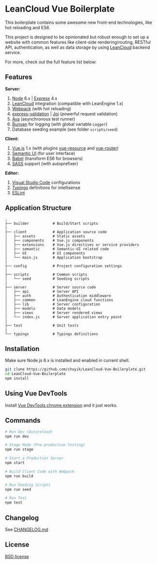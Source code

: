 LeanCloud Vue Boilerplate
===
This boilerplate contains some awesome new front-end technologies, like hot reloading and ES6.

This project is designed to be opinionated but robust enough to set up a website with common features like client-side rendering/routing, RESTful API, authentication, as well as data storage by using [LeanCloud] backend service.

For more, check out the full feature list below:

## Features

**Server:**

1. [Node][node-green] 6.x | [Express] 4.x
1. [LeanCloud] integration (compatible with LeanEngine 1.x)
1. [Webpack] \(with hot reloading)
1. [express-validation] | [Joi] \(powerful request validation)
1. [Ava] \(asynchronous test runner)
1. [Bunyan] for logging (with global variable `Logger`)
1. Database seeding example (see folder `scripts/seed`)

**Client:**

1. [Vue.js] 1.x (with plugins [vue-resource] and [vue-router])
1. [Semantic UI][semantic-ui] (for user interface)
1. [Babel] \(transform ES6 for browsers)
1. [SASS] support (with autoprefixer)

**Editor:**

1. [Visual Studio Code] configurations
1. [Typings] definitions for intellisense
1. [ESLint]

## Application Structure
```
.
├── builder           # Build/Start scripts
|
├── client            # Application source code
│   ├── assets        # Static assets
│   ├── components    # Vue.js components
│   ├── extensions    # Vue.js directives or service providers
│   ├── semantic      # Semantic-UI related code
│   ├── UI            # UI components
│   └── main.js       # Application bootstrap
|
├── config            # Project configuration settings
|
├── scripts           # Common scripts
│   └── seed          # Seeding scripts
|
├── server            # Server source code
│   ├── api           # Server API
│   ├── auth          # Authentication middleware
│   ├── common        # LeanEngine cloud functions
│   ├── lib           # Server configuration
│   ├── models        # Data models
│   ├── views         # Server rendered views
│   └── index.js      # Server application entry point
|
├── test              # Unit tests
|
└── typings           # Typings definitions
```


## Installation

Make sure Node.js 6.x is installed and enabled in current shell. 

```bash
git clone https://github.com/chuyik/LeanCloud-Vue-Boilerplate.git
cd LeanCloud-Vue-Boilerplate
npm install
```

## Using Vue DevTools

Install [Vue DevTools chrome extension][devtools] and it just works.


## Commands

```bash
# Run Dev (Autoreload)
npm run dev

# Stage Mode (Pre-production Testing)
npm run stage

# Start a Production Server
npm start

# Build Client Code with Webpack
npm run build

# Run Seeding Scripts
npm run seed

# Run Test
npm test
```

## Changelog
See [CHANGELOG.md](CHANGELOG.md)

[LeanCloud]: https://leancloud.cn/
[devtools]: https://chrome.google.com/webstore/detail/vuejs-devtools/nhdogjmejiglipccpnnnanhbledajbpd
[ava]: https://github.com/sindresorhus/ava
[vue-resource]: https://github.com/vuejs/vue-resource
[vue-router]: https://github.com/vuejs/vue-router/
[node-green]: http://node.green/
[webpack]: https://webpack.github.io/
[babel]: https://babeljs.io/
[vue.js]: https://vuejs.org/
[semantic-ui]: http://semantic-ui.com/
[sass]: http://sass-lang.com/
[visual studio code]: https://code.visualstudio.com/
[typings]: https://github.com/typings/typings
[eslint]: http://eslint.org/
[bunyan]: https://github.com/trentm/node-bunyan
[express-validation]: https://github.com/AndrewKeig/express-validation
[Joi]: https://github.com/hapijs/joi
[Express]: http://expressjs.com/

## License
[BSD license](http://opensource.org/licenses/bsd-license.php)
